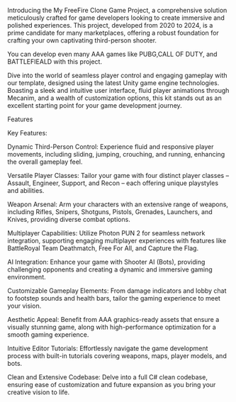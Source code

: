 Introducing the My FreeFire  Clone Game Project, a comprehensive solution meticulously crafted for game developers looking to create immersive and polished experiences. This project, developed from 2020 to 2024, is a prime candidate for many marketplaces, offering a robust foundation for crafting your own captivating third-person shooter.

You can develop even many AAA games like PUBG,CALL OF DUTY, and BATTLEFIEALD with this project.

Dive into the world of seamless player control and engaging gameplay with our template, designed using the latest Unity game engine technologies. Boasting a sleek and intuitive user interface, fluid player animations through Mecanim, and a wealth of customization options, this kit stands out as an excellent starting point for your game development journey.

Features
 

Key Features:

Dynamic Third-Person Control: Experience fluid and responsive player movements, including sliding, jumping, crouching, and running, enhancing the overall gameplay feel.

Versatile Player Classes: Tailor your game with four distinct player classes – Assault, Engineer, Support, and Recon – each offering unique playstyles and abilities.

Weapon Arsenal: Arm your characters with an extensive range of weapons, including Rifles, Snipers, Shotguns, Pistols, Grenades, Launchers, and Knives, providing diverse combat options.

Multiplayer Capabilities: Utilize Photon PUN 2 for seamless network integration, supporting engaging multiplayer experiences with features like BattleRoyal Team Deathmatch, Free For All, and Capture the Flag.

AI Integration: Enhance your game with Shooter AI (Bots), providing challenging opponents and creating a dynamic and immersive gaming environment.

Customizable Gameplay Elements: From damage indicators and lobby chat to footstep sounds and health bars, tailor the gaming experience to meet your vision.

Aesthetic Appeal: Benefit from AAA graphics-ready assets that ensure a visually stunning game, along with high-performance optimization for a smooth gaming experience.

Intuitive Editor Tutorials: Effortlessly navigate the game development process with built-in tutorials covering weapons, maps, player models, and bots.

Clean and Extensive Codebase: Delve into a full C# clean codebase, ensuring ease of customization and future expansion as you bring your creative vision to life.
